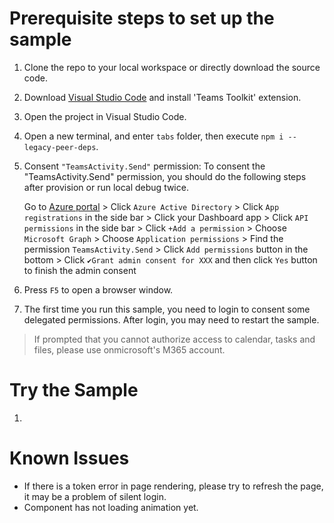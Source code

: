 # Prerequisite steps to set up the sample

1. Clone the repo to your local workspace or directly download the source code.
2. Download [Visual Studio Code](https://code.visualstudio.com) and install 'Teams Toolkit' extension.
3. Open the project in Visual Studio Code.
4. Open a new terminal, and enter `tabs` folder, then execute `npm i --legacy-peer-deps`.
5. Consent `"TeamsActivity.Send"` permission: 
   To consent the "TeamsActivity.Send" permission, you should do the following steps after provision or run local debug twice.
   
   Go to [Azure portal](https://portal.azure.com/) > Click `Azure Active Directory` > Click `App registrations` in the side bar > Click your Dashboard app > Click `API permissions` in the side bar > Click `+Add a permission` > Choose `Microsoft Graph` > Choose `Application permissions` > Find the permission `TeamsActivity.Send` > Click `Add permissions` button in the bottom > Click `✔Grant admin consent for XXX` and then click `Yes` button to finish the admin consent
6. Press `F5` to open a browser window.
7. The first time you run this sample, you need to login to consent some delegated permissions. After login, you may need to restart the sample.

> If prompted that you cannot authorize access to calendar, tasks and files, please use onmicrosoft's M365 account.

# Try the Sample

1. 

# Known Issues

- If there is a token error in page rendering, please try to refresh the page, it may be a problem of silent login.
- Component has not loading animation yet.
